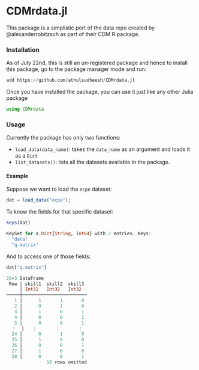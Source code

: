 # CDMrdata.jl

This package is a simplistic port of the data repo created by @alexanderrobitzsch as part of their CDM R package. 

### Installation 

As of July 22nd, this is still an un-registered package and hence to install this package, go to the package manager mode and run:
```julia
add https://github.com/athulsudheesh/CDMrdata.jl
```
Once you have installed the package, you can use it just like any other Julia package 
```julia
using CDMrdata
``` 
### Usage 
Currently the package has only two functions: 
- `load_data(data_name)`: takes the `data_name` as an argument and loads it as a `Dict`
- `list_datasets()`: lists all the datasets available in the package. 

#### Example 
Suppose we want to load the `ecpe` dataset: 
```julia
dat = load_data("ecpe");
```
To know the fields for that specific dataset:
```julia
keys(dat)
``` 
```julia
KeySet for a Dict{String, Int64} with 2 entries. Keys:
  "data"
  "q.matrix"
```
And to access one of those fields:
```julia
dat["q.matrix"]
```
```julia
28×3 DataFrame
 Row │ skill1  skill2  skill3 
     │ Int32   Int32   Int32  
─────┼────────────────────────
   1 │      1       1       0
   2 │      0       1       0
   3 │      1       0       1
   4 │      0       0       1
   5 │      0       0       1
  ⋮  │   ⋮       ⋮       ⋮
  24 │      0       1       0
  25 │      1       0       0
  26 │      0       0       1
  27 │      1       0       0
  28 │      0       0       1
               18 rows omitted
```



